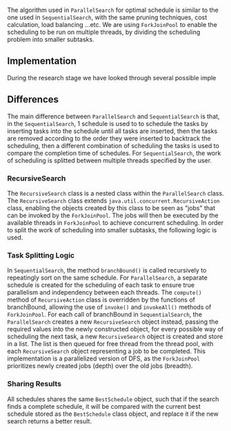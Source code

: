 The algorithm used in `ParallelSearch` for optimal schedule is similar to the one used in `SequentialSearch`, with the same pruning techniques, cost calculation, load balancing ...etc. We are using `ForkJoinPool` to enable the scheduling to be run on multiple threads, by dividing the scheduling problem into smaller subtasks.
## Implementation
During the research stage we have looked through several possible imple
## Differences
The main difference between `ParallelSearch` and `SequentialSearch` is that, in the `SequentialSearch`, 1 schedule is used to to schedule the tasks by inserting tasks into the schedule until all tasks are inserted, then the tasks are removed according to the order they were inserted to backtrack the scheduling, then a different combination of scheduling the tasks is used to compare the completion time of schedules.
For `SequentialSearch`, the work of scheduling is splitted between multiple threads specified by the user. 
### RecursiveSearch
The `RecursiveSearch` class is a nested class within the `ParallelSearch` class. The `RecursiveSearch` class extends `java.util.concurrent.RecursiveAction` class, enabling the objects created by this class to be seen as "jobs" that can be invoked by the `ForkJoinPool`. The jobs will then be executed by the available threads in `ForkJoinPool` to achieve concurrent scheduling. In order to split the work of scheduling into smaller subtasks, the following logic is used.
### Task Splitting Logic
In `SequentialSearch`, the method `branchBound()` is called recursively to repeatingly sort on the same schedule. For `ParallelSearch`, a separate schedule is created for the scheduling of each task to ensure true parallelism and independency between each threads. The `compute()` method of `RecursiveAction` class is overridden by the functions of branchBound, allowing the use of `invoke()` and `invokeAll()` methods of `ForkJoinPool`. For each call of branchBound in `SequentialSearch`, the `ParallelSearch` creates a new `RecursiveSearch` object instead, passing the required values into the newly constructed object, for every possible way of scheduling the next task, a new `RecursiveSearch` object is created and store in a list. The list is then queued for free thread from the thread pool, with each `RecursiveSearch` object representing a job to be completed. This implementation is a parallelized version of DFS, as the `ForkJoinPool` prioritizes newly created jobs (depth) over the old jobs (breadth). 
### Sharing Results
All schedules shares the same `BestSchedule` object, such that if the search finds a complete schedule, it will be compared with the current best schedule stored as the `BestSchedule` class object, and replace it if the new search returns a better result.
